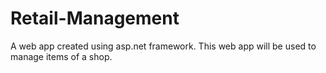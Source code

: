 # Retail-Management
A web app created using asp.net framework. This web app will be used to manage items of a shop. 
